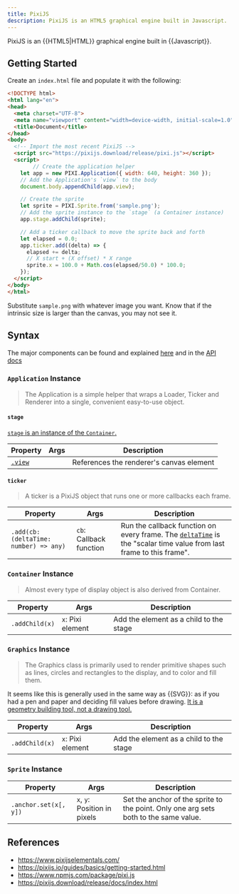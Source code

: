 ```yaml
---
title: PixiJS
description: PixiJS is an HTML5 graphical engine built in Javascript.
---
```


PixiJS is an {{HTML5|HTML}} graphical engine built in {{Javascript}}. 

## Getting Started

Create an `index.html` file and populate it with the following:

```html
<!DOCTYPE html>
<html lang="en">
<head>
  <meta charset="UTF-8">
  <meta name="viewport" content="width=device-width, initial-scale=1.0">
  <title>Document</title>
</head>
<body>
  <!-- Import the most recent PixiJS -->
  <script src="https://pixijs.download/release/pixi.js"></script>
  <script>
		// Create the application helper
    let app = new PIXI.Application({ width: 640, height: 360 });
    // Add the Application's `view` to the body
    document.body.appendChild(app.view);

    // Create the sprite
    let sprite = PIXI.Sprite.from('sample.png');
    // Add the sprite instance to the `stage` (a Container instance)
    app.stage.addChild(sprite);

    // Add a ticker callback to move the sprite back and forth
    let elapsed = 0.0;
    app.ticker.add((delta) => {
      elapsed += delta;
      // X start + (X offset) * X range
      sprite.x = 100.0 + Math.cos(elapsed/50.0) * 100.0;
    });
  </script>
</body>
</html>
```

Substitute `sample.png` with whatever image you want. Know that if the intrinsic size is larger than the canvas, you may not see it.

## Syntax

The major components can be found and explained [here](https://pixijs.io/guides/basics/architecture-overview.html) and in the [API docs](https://pixijs.download/release/docs/index.html)

### `Application` Instance

> The Application is a simple helper that wraps a Loader, Ticker and Renderer into a single, convenient easy-to-use object.

#### `stage`

[`stage` is an instance of the `Container`.](https://pixijs.download/release/docs/PIXI.Application.html#stage)

Property | Args | Description
--- | --- | ---
[`.view`](https://pixijs.download/release/docs/PIXI.Application.html#view) | | References the renderer's canvas element

#### `ticker`

> A ticker is a PixiJS object that runs one or more callbacks each frame.

Property | Args | Description
--- | --- | ---
`.add(cb: (deltaTime: number) => any)` | `cb`: Callback function | Run the callback function on every frame. The [`deltaTime`](https://pixijs.download/release/docs/PIXI.Ticker.html#deltaTime) is the "scalar time value from last frame to this frame".

### `Container` Instance

> Almost every type of display object is also derived from Container.

Property | Args | Description
--- | --- | ---
`.addChild(x)` | `x`: Pixi element | Add the element as a child to the stage

### `Graphics` Instance

> The Graphics class is primarily used to render primitive shapes such as lines, circles and rectangles to the display, and to color and fill them.

It seems like this is generally used in the same way as {{SVG}}: as if you had a pen and paper and deciding fill values before drawing. [It is a geometry building tool, not a drawing tool.](https://pixijs.io/guides/basics/graphics.html)

Property | Args | Description
--- | --- | ---
`.addChild(x)` | `x`: Pixi element | Add the element as a child to the stage

### `Sprite` Instance

Property | Args | Description
--- | --- | ---
`.anchor.set(x[, y])` | `x`, `y`: Position in pixels | Set the anchor of the sprite to the point. Only one arg sets both to the same value.

## References

- https://www.pixijselementals.com/
- https://pixijs.io/guides/basics/getting-started.html
- https://www.npmjs.com/package/pixi.js
- https://pixijs.download/release/docs/index.html
